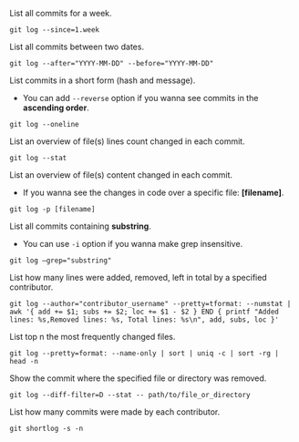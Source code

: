 List all commits for a week.

```
git log --since=1.week
```

List all commits between two dates.

```
git log --after="YYYY-MM-DD" --before="YYYY-MM-DD"
```

List commits in a short form (hash and message).
- You can add `--reverse` option if you wanna see commits in the **ascending order**.

```
git log --oneline
```

List an overview of file(s) lines count changed in each commit.

```
git log --stat
```

List an overview of file(s) content changed in each commit.
- If you wanna see the changes in code over a specific file: **[filename]**.

```
git log -p [filename]
```

List all commits containing **substring**.
- You can use `-i` option if you wanna make grep insensitive.

```
git log —grep="substring"
```

List how many lines were added, removed, left in total by a specified contributor.

```
git log --author="contributor_username" --pretty=tformat: --numstat | awk '{ add += $1; subs += $2; loc += $1 - $2 } END { printf "Added lines: %s,Removed lines: %s, Total lines: %s\n", add, subs, loc }'
```

List top n the most frequently changed files.

```
git log --pretty=format: --name-only | sort | uniq -c | sort -rg | head -n
```

Show the commit where the specified file or directory was removed.

```
git log --diff-filter=D --stat -- path/to/file_or_directory
```

List how many commits were made by each contributor.

```
git shortlog -s -n
```
